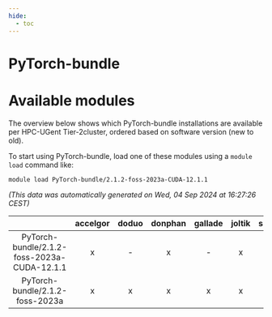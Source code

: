 ```yaml
---
hide:
  - toc
---
```


PyTorch-bundle
==============

# Available modules


The overview below shows which PyTorch-bundle installations are available per HPC-UGent Tier-2cluster, ordered based on software version (new to old).

To start using PyTorch-bundle, load one of these modules using a `module load` command like:

```shell
module load PyTorch-bundle/2.1.2-foss-2023a-CUDA-12.1.1
```

*(This data was automatically generated on Wed, 04 Sep 2024 at 16:27:26 CEST)*  

| |accelgor|doduo|donphan|gallade|joltik|shinx|skitty|
| :---: | :---: | :---: | :---: | :---: | :---: | :---: | :---: |
|PyTorch-bundle/2.1.2-foss-2023a-CUDA-12.1.1|x|-|x|-|x|-|-|
|PyTorch-bundle/2.1.2-foss-2023a|x|x|x|x|x|x|x|
